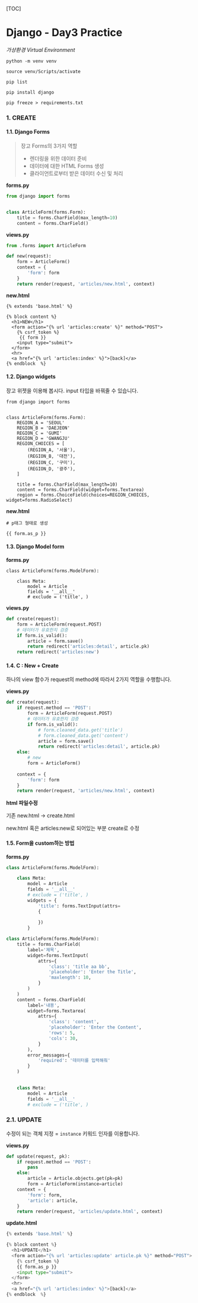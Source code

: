 [TOC]

# Django - Day3 Practice

*가상환경 Virtual Environment*

```linux
python -m venv venv

source venv/Scripts/activate

pip list

pip install django

pip freeze > requirements.txt
```

### 1. CREATE

#### 1.1. Django Forms

> 장고 Forms의 3가지 역할
>
> - 렌더링을 위한 데이터 준비
> - 데이터에 대한 HTML Forms 생성
> - 클라이언트로부터 받은 데이터 수신 및 처리

**forms.py**

```python
from django import forms


class ArticleForm(forms.Form):
    title = forms.CharField(max_length=10)
    content = forms.CharField()
```

**views.py**

```python
from .forms import ArticleForm

def new(request):
    form = ArticleForm()
    context = {
        'form': form
    }
    return render(request, 'articles/new.html', context)
```

**new.html**

```django
{% extends 'base.html' %}

{% block content %}
  <h1>NEW</h1>
  <form action="{% url 'articles:create' %}" method="POST">
    {% csrf_token %}
     {{ form }}
    <input type="submit">
  </form>
  <hr>
  <a href="{% url 'articles:index' %}">[back]</a>
{% endblock  %}

```

#### 1.2. Django widgets

장고 위젯을 이용해 봅시다. input 타입을 바꿔줄 수 있습니다.

```django
from django import forms


class ArticleForm(forms.Form):
    REGION_A = 'SEOUL'
    REGION_B = 'DAEJEON'
    REGION_C = 'GUMI'
    REGION_D = 'GWANGJU'
    REGION_CHOICES = [
        (REGION_A, '서울'),
        (REGION_B, '대전'),
        (REGION_C, '구미'),
        (REGION_D, '광주'),
    ]

    title = forms.CharField(max_length=10)
    content = forms.CharField(widget=forms.Textarea)
    region = forms.ChoiceField(choices=REGION_CHOICES, widget=forms.RadioSelect)
```

**new.html**

```django
# p태그 형태로 생성

{{ form.as_p }} 
```

#### 1.3. Django Model form

**forms.py**

```django
class ArticleForm(forms.ModelForm):

    class Meta:
        model = Article
        fields = '__all__'
        # exclude = ('title', )
```

**views.py**

```python
def create(request):
    form = ArticleForm(request.POST)
    # 데이터가 유효한지 검증
    if form.is_valid():
        article = form.save()
        return redirect('articles:detail', article.pk)
    return redirect('articles:new')
```

#### 1.4. C : New + Create

하나의 view 함수가 request의 method에 따라서 2가지 역할을 수행합니다. 

**views.py**

```python
def create(request):
    if request.method == 'POST':
        form = ArticleForm(request.POST)
        # 데이터가 유효한지 검증
        if form.is_valid():
            # form.cleaned_data.get('title')
            # form.cleaned_data.get('content')
            article = form.save()
            return redirect('articles:detail', article.pk)
    else:
        # new
        form = ArticleForm()
        
    context = {
        'form': form
    }
    return render(request, 'articles/new.html', context)
```

**html 파일수정**

기존 new.html -> create.html

new.html 혹은 articles:new로 되어있는 부분 create로 수정

#### 1.5. Form을 custom하는 방법

**forms.py**

```python
class ArticleForm(forms.ModelForm):

    class Meta:
        model = Article
        fields = '__all__'
        # exclude = ('title', )
        widgets = {
            'title': forms.TextInput(attrs=
            {
                
            })
        }
```

```python
class ArticleForm(forms.ModelForm):
    title = forms.CharField(
        label='제목',
        widget=forms.TextInput(
            attrs={
                'class': 'title aa bb',
                'placeholder': 'Enter the Title',
                'maxlength': 10,
            }
        )
    )
    content = forms.CharField(
        label='내용',
        widget=forms.Textarea(
            attrs={
                'class': 'content',
                'placeholder': 'Enter the Content',
                'rows': 5,
                'cols': 30,
            }
        ),
        error_messages={
            'required': '데이터를 입력해줘'
        }
    )
    

    class Meta:
        model = Article
        fields = '__all__'
        # exclude = ('title', )
```



### 2.1. UPDATE

수정이 되는 객체 지정 = `instance` 키워드 인자를 이용합니다.

**views.py**

```python
def update(request, pk):
    if request.method == 'POST':
        pass
    else:
        article = Article.objects.get(pk=pk)
        form = ArticleForm(instance=article)
    context = {
        'form': form,
        'article': article,
    }
    return render(request, 'articles/update.html', context)
```

**update.html**

```python
{% extends 'base.html' %}

{% block content %}
  <h1>UPDATE</h1>
  <form action="{% url 'articles:update' article.pk %}" method="POST">
    {% csrf_token %}
    {{ form.as_p }}
    <input type="submit">
  </form>
  <hr>
  <a href="{% url 'articles:index' %}">[back]</a>
{% endblock  %}

```



